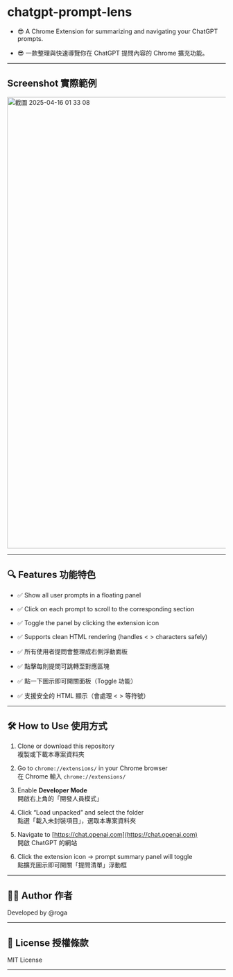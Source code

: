 # chatgpt-prompt-lens

- 😎 A Chrome Extension for summarizing and navigating your ChatGPT prompts.

- 😎 一款整理與快速導覽你在 ChatGPT 提問內容的 Chrome 擴充功能。

---

## Screenshot 實際範例

<img width="1041" alt="截圖 2025-04-16 01 33 08" src="https://github.com/user-attachments/assets/d5203a01-0cc8-475f-a152-8e37b59f5ce7" />

---

## 🔍 Features 功能特色

- ✅ Show all user prompts in a floating panel
- ✅ Click on each prompt to scroll to the corresponding section
- ✅ Toggle the panel by clicking the extension icon
- ✅ Supports clean HTML rendering (handles < > characters safely)

- ✅ 所有使用者提問會整理成右側浮動面板
- ✅ 點擊每則提問可跳轉至對應區塊
- ✅ 點一下圖示即可開關面板（Toggle 功能）
- ✅ 支援安全的 HTML 顯示（會處理 < > 等符號）

---

## 🛠️ How to Use 使用方式

1. Clone or download this repository  
   複製或下載本專案資料夾

2. Go to `chrome://extensions/` in your Chrome browser  
   在 Chrome 輸入 `chrome://extensions/`

3. Enable **Developer Mode**  
   開啟右上角的「開發人員模式」

4. Click “Load unpacked” and select the folder  
   點選「載入未封裝項目」，選取本專案資料夾

5. Navigate to [https://chat.openai.com](https://chat.openai.com)  
   開啟 ChatGPT 的網站

6. Click the extension icon → prompt summary panel will toggle  
   點擴充圖示即可開關「提問清單」浮動框

---

## 🧑‍💻 Author 作者

Developed by @roga

---

## 📜 License 授權條款

MIT License

---
